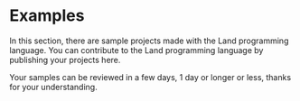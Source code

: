 # Examples
In this section, there are sample projects made with the Land programming language. You can contribute to the Land programming language by publishing your projects here.

Your samples can be reviewed in a few days, 1 day or longer or less, thanks for your understanding.
